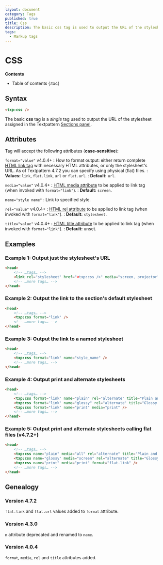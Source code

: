 ```yaml
---
layout: document
category: Tags
published: true
title: Css
description: The basic css tag is used to output the URL of the stylesheet assigned in the Textpattern Sections panel.
tags:
  - Markup tags
---
```


# CSS

**Contents**

* Table of contents
{:toc}

## Syntax

~~~ html
<txp:css />
~~~

The basic **css** tag is a *single* tag used to output the URL of the stylesheet assigned in the Textpattern [Sections panel](/administration/sections-panel).

## Attributes

Tag will accept the following attributes (**case-sensitive**):

`format="value"` <span class="footnote warning">v4.0.4+</span>
: How to format output: either return complete [HTML link tag](https://developer.mozilla.org/en-US/docs/Web/HTML/Element/link) with necessary HTML attributes, or only the stylesheet's URL. As of Textpattern 4.7.2 you can specify using physical (flat) files.
: **Values:** `link`, `flat.link`, `url` or `flat.url`.
: **Default:** `url`.

`media="value"` <span class="footnote warning">v4.0.4+</span>
: [HTML media attribute](https://developer.mozilla.org/en-US/docs/Web/CSS/Media_Queries/Using_media_queries) to be applied to link tag (when invoked with `format="link"`).
: **Default:** `screen`.

`name="style name"`
: Link to specified style.

`rel="value"` <span class="footnote warning">v4.0.4+</span>
: [HTML rel attribute](https://developer.mozilla.org/en-US/docs/Web/HTML/Link_types) to be applied to link tag (when invoked with `format="link"`).
: **Default:** `stylesheet`.

`title="value"` <span class="footnote warning">v4.0.4+</span>
: [HTML title attribute](https://developer.mozilla.org/en-US/docs/Web/HTML/Global_attributes#title) to be applied to link tag (when invoked with `format="link"`).
: **Default:** unset.

## Examples

### Example 1: Output just the stylesheet's URL

~~~ html
<head>
    <!-- …tags… -->
    <link rel="stylesheet" href="<txp:css />" media="screen, projector">
    <!-- …more tags… -->
</head>
~~~

### Example 2: Output the link to the section's default stylesheet

~~~ html
<head>
    <!-- …tags… -->
    <txp:css format="link" />
    <!-- …more tags… -->
</head>
~~~

### Example 3: Output the link to a named stylesheet

~~~ html
<head>
    <!-- …tags… -->
    <txp:css format="link" name="style_name" />
    <!-- …more tags… -->
</head>
~~~

### Example 4: Output print and alternate stylesheets

~~~ html
<head>
    <!-- …tags… -->
    <txp:css format="link" name="plain" rel="alternate" title="Plain and simple style" />
    <txp:css format="link" name="glossy" rel="alternate" title="Glossy style" />
    <txp:css format="link" name="print" media="print" />
    <!-- …more tags… -->
</head>
~~~

### Example 5: Output print and alternate stylesheets calling flat files (v4.7.2+)

~~~ html
<head>
    <!-- …tags… -->
    <txp:css name="plain" media="all" rel="alternate" title="Plain and simple style" format="flat.link" />
    <txp:css name="glossy" media="screen" rel="alternate" title="Glossy style" format="flat.link" />
    <txp:css name="print" media="print" format="flat.link" />
    <!-- …more tags… -->
</head>
~~~

## Genealogy

### Version 4.7.2

`flat.link` and `flat.url` values added to `format` attribute.

### Version 4.3.0

`n` attribute deprecated and renamed to `name`.

### Version 4.0.4

`format`, `media`, `rel` and `title` attributes added.
